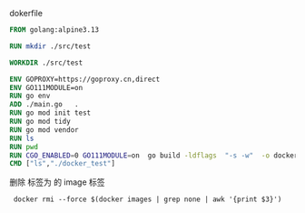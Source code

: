 





dokerfile

```dockerfile
FROM golang:alpine3.13 

RUN mkdir ./src/test

WORKDIR ./src/test

ENV GOPROXY=https://goproxy.cn,direct
ENV GO111MODULE=on
RUN go env
ADD ./main.go   .
RUN go mod init test
RUN go mod tidy
RUN go mod vendor
RUN ls
RUN pwd
RUN CGO_ENABLED=0 GO111MODULE=on  go build -ldflags  "-s -w"  -o docker_test
CMD ["ls","./docker_test"]

```





删除 标签为 <none> 的 image 标签



```shell
 docker rmi --force $(docker images | grep none | awk '{print $3}')
```

